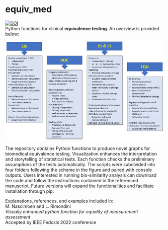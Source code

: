 # equiv_med
[![DOI](https://zenodo.org/badge/DOI/10.5281/zenodo.6504217.svg)](https://doi.org/10.5281/zenodo.6504217)<br />
Python functions for clinical **equivalence testing**. An overview is provided below:<br />

![Function_Overview](/schema2.png)

The repository contains Python functions to produce novel graphs for biomedical equivalence testing. Visualization enhances the interpretation and storytelling of statistical tests. Each function checks the preliminary assumptions of the tests automatically. The scripts were subdivided into four folders following the scheme in the figure and paired with console outputs. Users interested in running bio-similarity analysis can download the code and follow the instructions contained in the referenced manuscript. Future versions will expand the functionalities and facilitate installation through pip.

Explanations, references, and examples included in:<br />
M. Nascimben and L. Rimondini <br />
*Visually enhanced python function for equality of measurement assessment*<br />
Accepted by IEEE Fedcsis 2022 conference<br />
